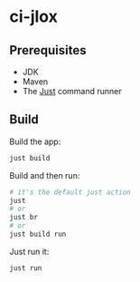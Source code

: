 # ci-jlox

## Prerequisites

* JDK
* Maven
* The [Just](https://github.com/casey/just) command runner

## Build

Build the app:

```sh
just build
```

Build and then run:

```sh
# it's the default just action
just
# or
just br
# or
just build run
```

Just run it:

```sh
just run
```
